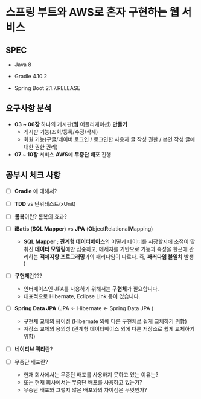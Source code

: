 # 스프링 부트와 AWS로 혼자 구현하는 웹 서비스

[^참고하여 공부함]: https://velog.io/@swchoi0329/series/%EC%8A%A4%ED%94%84%EB%A7%81-%EB%B6%80%ED%8A%B8%EC%99%80-AWS%EB%A1%9C-%ED%98%BC%EC%9E%90-%EA%B5%AC%ED%98%84%ED%95%98%EB%8A%94-%EC%9B%B9-%EC%84%9C%EB%B9%84%EC%8A%A4



## SPEC 

- Java 8

- Gradle 4.10.2 

  [ Gradel 버전 변경]: https://github.com/brightest-ko/springboot-webservice/commit/69d2401e13464c0e69644add41ab43162204be35

- Spring Boot 2.1.7.RELEASE





## 요구사항 분석

- **03 ~ 06장** 하나의 게시판(**웹** 어플리케이션) **만들기**
  - 게시판 기능(조회/등록/수정/삭제)
  - 회원 기능(구글/네이버 로그인 / 로그인한 사용자 글 작성 권한 / 본인 작성 글에 대한 권한 권리)
- **07 ~ 10장** 서비스 **AWS**에 **무중단 배포** 진행





## 공부시 체크 사항

- [ ] **Gradle** 에 대해서?

- [ ] **TDD** vs 단위테스트(xUnit)

- [ ] **롬복**이란? 롬복의 효과?

- [ ] **iBatis** (**SQL Mapper**)  vs **JPA** (**O**bject**R**elational**M**apping)

  - **SQL Mapper** ; **관계형 데이터베이스**의 어떻게 데이터를 저장할지에 초점이 맞춰진 **데이터 모델링**에만 집중하고, 메세지를 기반으로 기능과 속성을 한곳에 관리하는 **객체지향 프로그래밍**과의 패러다임이 다르다. 즉, **패러다임 불일치** 발생 )

- [ ] **구현체**란???

  - 인터페이스인 JPA를 사용하기 위해서는 **구현체**가 필요합니다.
  - 대표적으로 Hibernate, Eclipse Link 등이 있습니다.

- [ ] **Spring Data JPA** (JPA ← Hibernate ← Spring Data JPA )

  [JPA, Hibernate, 그리고 Spring Data JPA의 차이점]: https://suhwan.dev/2019/02/24/jpa-vs-hibernate-vs-spring-data-jpa/

  - 구현체 교체의 용이성 (Hibernate  외에 다른 구현체로 쉽게 교체하기 위함)
  - 저장소 교체의 용의성 (관계형 데이터베이스 외에 다른 저장소로 쉽게 교체하기 위함)

- [ ] **네이티브 쿼리**란?

- [ ] 무중단 배포란?

  - 현재 회사에서는 무중단 배포를 사용하지 못하고 있는 이유는?
  - 또는 현재 회사에서는 무중단 배포를 사용하고 있는가?
  - 무중단 배포와 그렇지 않은 배포와의 차이점은 무엇인가?

